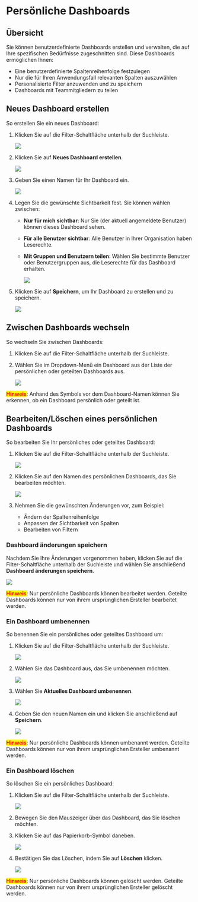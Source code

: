 # Persönliche Dashboards

## Übersicht

Sie können benutzerdefinierte Dashboards erstellen und verwalten, die auf Ihre spezifischen Bedürfnisse zugeschnitten sind. Diese Dashboards ermöglichen Ihnen:

* Eine benutzerdefinierte Spaltenreihenfolge festzulegen
* Nur die für Ihren Anwendungsfall relevanten Spalten auszuwählen
* Personalisierte Filter anzuwenden und zu speichern
* Dashboards mit Teammitgliedern zu teilen

## Neues Dashboard erstellen

So erstellen Sie ein neues Dashboard:

1.  Klicken Sie auf die Filter-Schaltfläche unterhalb der Suchleiste.

    ![](https://raw.githubusercontent.com/Fellow-Consulting-AG/docbits/refs/heads/main/readme/.gitbook/assets/personal_dashboards_1.png)
2.  Klicken Sie auf **Neues Dashboard erstellen**.

    ![](https://raw.githubusercontent.com/Fellow-Consulting-AG/docbits/refs/heads/main/readme/.gitbook/assets/personal_dashboards_2.png)
3.  Geben Sie einen Namen für Ihr Dashboard ein.

    ![](https://raw.githubusercontent.com/Fellow-Consulting-AG/docbits/refs/heads/main/readme/.gitbook/assets/personal_dashboards_3.png)
4. Legen Sie die gewünschte Sichtbarkeit fest. Sie können wählen zwischen:
   * **Nur für mich sichtbar**: Nur Sie (der aktuell angemeldete Benutzer) können dieses Dashboard sehen.
   * **Für alle Benutzer sichtbar**: Alle Benutzer in Ihrer Organisation haben Leserechte.
   *   **Mit Gruppen und Benutzern teilen**: Wählen Sie bestimmte Benutzer oder Benutzergruppen aus, die Leserechte für das Dashboard erhalten.

       ![](https://raw.githubusercontent.com/Fellow-Consulting-AG/docbits/refs/heads/main/readme/.gitbook/assets/personal_dashboards_4.png)
5.  Klicken Sie auf **Speichern**, um Ihr Dashboard zu erstellen und zu speichern.

    ![](https://raw.githubusercontent.com/Fellow-Consulting-AG/docbits/refs/heads/main/readme/.gitbook/assets/personal_dashboards_5.png)

## Zwischen Dashboards wechseln

So wechseln Sie zwischen Dashboards:

1. Klicken Sie auf die Filter-Schaltfläche unterhalb der Suchleiste.
2.  Wählen Sie im Dropdown-Menü ein Dashboard aus der Liste der persönlichen oder geteilten Dashboards aus.

    ![](https://raw.githubusercontent.com/Fellow-Consulting-AG/docbits/refs/heads/main/readme/.gitbook/assets/personal_dashboards_6.png)

<mark style="color:red;">**Hinweis**</mark>: Anhand des Symbols vor dem Dashboard-Namen können Sie erkennen, ob ein Dashboard persönlich oder geteilt ist.

## Bearbeiten/Löschen eines persönlichen Dashboards

So bearbeiten Sie Ihr persönliches oder geteiltes Dashboard:

1.  Klicken Sie auf die Filter-Schaltfläche unterhalb der Suchleiste.

    ![](https://raw.githubusercontent.com/Fellow-Consulting-AG/docbits/refs/heads/main/readme/.gitbook/assets/personal_dashboards_1.png)
2.  Klicken Sie auf den Namen des persönlichen Dashboards, das Sie bearbeiten möchten.

    ![](https://raw.githubusercontent.com/Fellow-Consulting-AG/docbits/refs/heads/main/readme/.gitbook/assets/personal_dashboards_7.png)
3. Nehmen Sie die gewünschten Änderungen vor, zum Beispiel:
   * Ändern der Spaltenreihenfolge
   * Anpassen der Sichtbarkeit von Spalten
   * Bearbeiten von Filtern

### **Dashboard änderungen speichern**

Nachdem Sie Ihre Änderungen vorgenommen haben, klicken Sie auf die Filter-Schaltfläche unterhalb der Suchleiste und wählen Sie anschließend **Dashboard änderungen speichern**.

![](https://raw.githubusercontent.com/Fellow-Consulting-AG/docbits/refs/heads/main/readme/.gitbook/assets/personal_dashboards_11.png)

<mark style="color:red;">**Hinweis**</mark>: Nur persönliche Dashboards können bearbeitet werden. Geteilte Dashboards können nur von ihrem ursprünglichen Ersteller bearbeitet werden.

### **Ein Dashboard umbenennen**

So benennen Sie ein persönliches oder geteiltes Dashboard um:

1.  Klicken Sie auf die Filter-Schaltfläche unterhalb der Suchleiste.

    ![](https://raw.githubusercontent.com/Fellow-Consulting-AG/docbits/refs/heads/main/readme/.gitbook/assets/personal_dashboards_1.png)
2.  Wählen Sie das Dashboard aus, das Sie umbenennen möchten.

    ![](https://raw.githubusercontent.com/Fellow-Consulting-AG/docbits/refs/heads/main/readme/.gitbook/assets/personal_dashboards_7.png)
3.  Wählen Sie **Aktuelles Dashboard umbenennen**.

    ![](https://raw.githubusercontent.com/Fellow-Consulting-AG/docbits/refs/heads/main/readme/.gitbook/assets/personal_dashboards_8.png)
4.  Geben Sie den neuen Namen ein und klicken Sie anschließend auf **Speichern**.

    ![](https://raw.githubusercontent.com/Fellow-Consulting-AG/docbits/refs/heads/main/readme/.gitbook/assets/personal_dashboards_9.png)

<mark style="color:red;">**Hinweis**</mark>: Nur persönliche Dashboards können umbenannt werden. Geteilte Dashboards können nur von ihrem ursprünglichen Ersteller umbenannt werden.

### Ein Dashboard löschen

So löschen Sie ein persönliches Dashboard:

1.  Klicken Sie auf die Filter-Schaltfläche unterhalb der Suchleiste.

    ![](https://raw.githubusercontent.com/Fellow-Consulting-AG/docbits/refs/heads/main/readme/.gitbook/assets/personal_dashboards_1.png)
2. Bewegen Sie den Mauszeiger über das Dashboard, das Sie löschen möchten.
3.  Klicken Sie auf das Papierkorb-Symbol daneben.

    ![](https://raw.githubusercontent.com/Fellow-Consulting-AG/docbits/refs/heads/main/readme/.gitbook/assets/personal_dashboards_12.png)
4.  Bestätigen Sie das Löschen, indem Sie auf **Löschen** klicken.

    ![](https://raw.githubusercontent.com/Fellow-Consulting-AG/docbits/refs/heads/main/readme/.gitbook/assets/personal_dashboards_13.png)

<mark style="color:red;">**Hinweis**</mark>: Nur persönliche Dashboards können gelöscht werden. Geteilte Dashboards können nur von ihrem ursprünglichen Ersteller gelöscht werden.
